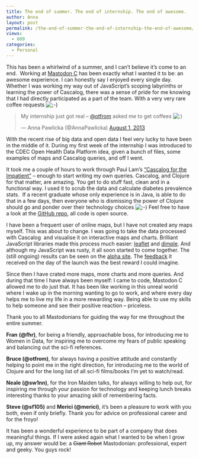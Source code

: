 ```yaml
---
title: The end of summer. The end of internship. The end of awesome.
author: Anna
layout: post
permalink: /the-end-of-summer-the-end-of-internship-the-end-of-awesome/
views:
  - 609
categories:
  - Personal
---
```

This has been a whirlwind of a summer, and I can’t believe it’s come to an end.  Working at [Mastodon C][1] has been exactly what I wanted it to be: an awesome experience. I can honestly say I enjoyed every single day. Whether I was working my way out of JavaScript&#8217;s scoping labyrinths or learning the power of Cascalog, there was a sense of pride for me knowing that I had directly participated as a part of the team. With a very very rare coffee requests <img src="http://annapawlicka.com/wp-includes/images/smilies/icon_wink.gif" alt=";-)" class="wp-smiley" />

<!--more-->

<blockquote class="twitter-tweet">
  <p>
    My internship just got real &#8211; <a href="https://twitter.com/otfrom">@otfrom</a> asked me to get coffees <img src="http://annapawlicka.com/wp-includes/images/smilies/icon_smile.gif" alt=":)" class="wp-smiley" />
  </p>
  
  <p>
    — Anna Pawlicka (@AnnaPawlicka) <a href="https://twitter.com/AnnaPawlicka/statuses/362912344017354752">August 1, 2013</a>
  </p>
</blockquote>


With the recent rise of big data and open data I feel very lucky to have been in the middle of it. During my first week of the internship I was introduced to the CDEC Open Health Data Platform idea, given a bunch of files, some examples of maps and Cascalog queries, and off I went.

It took me a couple of hours to work through Paul Lam&#8217;s [&#8220;Cascalog for the Impatient&#8221;][2] &#8211; enough to start writing my own queries. Cascalog, and Clojure for that matter, are amazing. You get to do stuff fast, clean and in a functional way. I used it to scrub the data and calculate diabetes prevalence stats.  If a recent graduate whose only experience is in Java, is able to do that in a few days, then everyone who is dismissing the power of Clojure should go and ponder over their technology choices <img src="http://annapawlicka.com/wp-includes/images/smilies/icon_wink.gif" alt=";-)" class="wp-smiley" /> Feel free to have a look at the [GitHub repo][3], all code is open source.

I have been a frequent user of online maps, but I have not created any maps myself. This was about to change. I was going to take the data processed with Cascalog  and visualise it on interactive maps and charts. Brilliant JavaScript libraries made this process much easier: [leaflet][4] and [dimple][5]. And although my JavaScript was rusty, it all soon started to come together. The (still ongoing) results can be seen on the [alpha site][6]. The [feedback][7] it received on the day of the launch was the best reward I could imagine.

Since then I have crated more maps, more charts and more queries. And during that time I have always been myself: I came to code, Mastodon C allowed me to do just that. It has been like working in this unreal world where I wake up in the morning wanting to go to work, and where every day helps me to live my life in a more rewarding way. Being able to use my skills to help someone and see their positive reaction &#8211; priceless.

Thank you to all Mastodonians for guiding the way for me throughout the entire summer.

**Fran** **(@fhr)**, for being a friendly, approachable boss, for introducing me to Women in Data, for inspiring me to overcome my fears of public speaking and balancing out the sci-fi references.

**Bruce (@otfrom)**, for always having a positive attitude and constantly helping to point me in the right direction, for introducing me to the world of Clojure and for the long list of all sci-fi films/books I&#8217;m yet to watch/read.

**Neale (@sw1nn)**, for the Iron Maiden talks, for always willing to help out, for inspiring me through your passion for technology and keeping lunch breaks interesting thanks to your amazing skill of remembering facts.

**Steve (@sf105)** and **Merici (@merici)**, it&#8217;s been a pleasure to work with you both, even if only briefly. Thank you for advice on professional career and for the froyo!

It has been a wonderful experience to be part of a company that does meaningful things. If I were asked again what I wanted to be when I grow up, my answer would be: a <del>Giant Robot</del> Mastodonian: professional, expert and geeky. You guys rock!

 [1]: http://www.mastodonc.com/
 [2]: https://github.com/Cascading/Impatient-Cascalog/wiki
 [3]: https://github.com/CDECatapult/cdec.openhealthdata
 [4]: http://leafletjs.com/
 [5]: http://dimplejs.org/
 [6]: http://openhealthdata.cdehub.org/
 [7]: http://storify.com/CDECatapult/launch-of-cdec-open-health-data-platform
